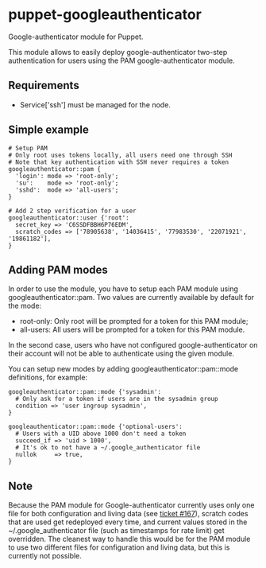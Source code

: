 puppet-googleauthenticator
===========================

Google-authenticator module for Puppet.

This module allows to easily deploy google-authenticator two-step authentication for users using the PAM google-authenticator module.


Requirements
------------

* Service['ssh'] must be managed for the node.

Simple example
--------------

    # Setup PAM
    # Only root uses tokens locally, all users need one through SSH
    # Note that key authentication with SSH never requires a token
    googleauthenticator::pam {
      'login': mode => 'root-only';
      'su':    mode => 'root-only';
      'sshd':  mode => 'all-users';
    }

    # Add 2 step verification for a user
    googleauthenticator::user {'root':
      secret_key => 'C6SSDFBBH6P76EDM',
      scratch_codes => ['78905638', '14036415', '77983530', '22071921', '19861182'],
    }


Adding PAM modes
----------------

In order to use the module, you have to setup each PAM module using googleauthenticator::pam. Two values are currently available by default for the mode:

* root-only: Only root will be prompted for a token for this PAM module;
* all-users: All users will be prompted for a token for this PAM module.

In the second case, users who have not configured google-authenticator on their account will not be able to authenticate using the given module.

You can setup new modes by adding googleauthenticator::pam::mode definitions, for example:

    googleauthenticator::pam::mode {'sysadmin':
      # Only ask for a token if users are in the sysadmin group
      condition => 'user ingroup sysadmin',
    }

    googleauthenticator::pam::mode {'optional-users':
      # Users with a UID above 1000 don't need a token
      succeed_if => 'uid > 1000',
      # It's ok to not have a ~/.google_authenticator file
      nullok     => true,
    }

Note
----

Because the PAM module for Google-authenticator currently uses only one file for both configuration and living data (see [ticket #167](http://code.google.com/p/google-authenticator/issues/detail?id=167)), scratch codes that are used get redeployed every time, and current values stored in the ~/.google_authenticator file (such as timestamps for rate limit) get overridden. The cleanest way to handle this would be for the PAM module to use two different files for configuration and living data, but this is currently not possible.

